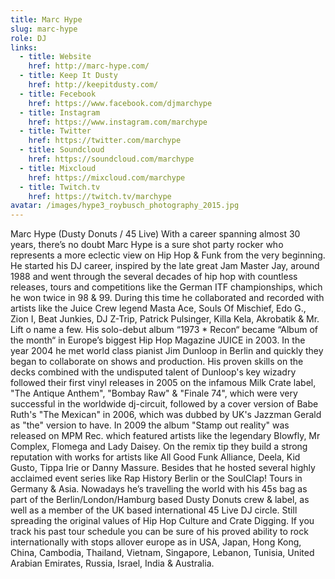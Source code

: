 ```yaml
---
title: Marc Hype
slug: marc-hype
role: DJ
links:
  - title: Website
    href: http://marc-hype.com/
  - title: Keep It Dusty
    href: http://keepitdusty.com/
  - title: Fecebook
    href: https://www.facebook.com/djmarchype
  - title: Instagram
    href: https://www.instagram.com/marchype
  - title: Twitter
    href: https://twitter.com/marchype
  - title: Soundcloud
    href: https://soundcloud.com/marchype
  - title: Mixcloud
    href: https://mixcloud.com/marchype
  - title: Twitch.tv
    href: https://twitch.tv/marchype
avatar: /images/hype3_roybusch_photography_2015.jpg
---
```

Marc Hype
(Dusty Donuts / 45 Live)
With a career spanning almost 30 years, there’s no doubt Marc Hype is a sure shot party rocker who
represents a more eclectic view on Hip Hop & Funk from the very beginning.
He started his DJ career, inspired by the late great Jam Master Jay, around 1988 and went through the
several decades of hip hop with countless releases, tours and competitions like the German ITF
championships, which he won twice in 98 & 99.
During this time he collaborated and recorded with artists like the Juice Crew legend Masta Ace, Souls Of
Mischief, Edo G., Zion I, Beat Junkies, DJ Z-Trip, Patrick Pulsinger, Killa Kela, Akrobatik & Mr. Lift o name a
few. His solo-debut album “1973 * Recon“ became “Album of the month“ in Europe’s biggest Hip Hop
Magazine JUICE in 2003.
In the year 2004 he met world class pianist Jim Dunloop in Berlin and quickly they began to collaborate on
shows and production. His proven skills on the decks combined with the undisputed talent of Dunloop's key
wizadry followed their first vinyl releases in 2005 on the infamous Milk Crate label, "The Antique Anthem",
"Bombay Raw" & "Finale 74", which were very successful in the worldwide dj-circuit, followed by a cover
version of Babe Ruth's "The Mexican" in 2006, which was dubbed by UK's Jazzman Gerald as "the" version
to have.
In 2009 the album "Stamp out reality" was released on MPM Rec. which featured artists like the legendary
Blowfly, Mr Complex, Flomega and Lady Daisey. On the remix tip they build a strong reputation with works
for artists like All Good Funk Alliance, Deela, Kid Gusto, Tippa Irie or Danny Massure.
Besides that he hosted several highly acclaimed event series like Rap History Berlin or the SoulClap! Tours
in Germany & Asia.
Nowadays he’s travelling the world with his 45s bag as part of the Berlin/London/Hamburg based Dusty
Donuts crew & label, as well as a member of the UK based international 45 Live DJ circle. Still spreading the
original values of Hip Hop Culture and Crate Digging.
If you track his past tour schedule you can be sure of his proved ability to rock internationally with stops
allover europe as in USA, Japan, Hong Kong, China, Cambodia, Thailand, Vietnam, Singapore, Lebanon,
Tunisia, United Arabian Emirates, Russia, Israel, India & Australia.